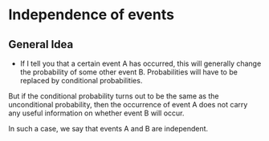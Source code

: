 # Independence of events

## General Idea 

- If I tell you that a certain event A has occurred, this
will generally change the probability of some other
event B. Probabilities will have to be replaced by
conditional probabilities.

But if the conditional probability turns out to be
the same as the unconditional probability, then the
occurrence of event A does not carry any useful information
on whether event B will occur.

In such a case, we say that events A and B are
independent.



